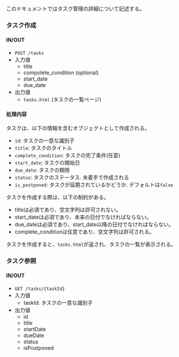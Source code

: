 このドキュメントではタスク管理の詳細について記述する。

### タスク作成

#### IN/OUT

- `POST /tasks`
- 入力値
  - title
  - compolete_condition (optional)
  - start_date
  - due_date
- 出力値
  - `tasks.html` (タスクの一覧ページ)

#### 処理内容

タスクは、以下の情報を含むオブジェクトとして作成される。
- `id`: タスクの一意な識別子
- `title`: タスクのタイトル
- `complete_condition`: タスクの完了条件(任意)
- `start_date`: タスクの開始日
- `due_date`: タスクの期限
- `status`: タスクのステータス. 未着手で作成される
- `is_postponed`: タスクが延期されているかどうか. デフォルトは`false`

タスクを作成する際は、以下の制約がある。

- titleは必須であり、空文字列は許可されない。
- start_dateは必須であり、未来の日付でなければならない。
- due_dateは必須であり、start_date以降の日付でなければならない。
- complete_conditionは任意であり、空文字列は許可される。

タスクを作成すると、`tasks.html`が返され、タスクの一覧が表示される。

### タスク参照

#### IN/OUT

- `GET /tasks/{taskId}`
- 入力値
  - taskId:  タスクの一意な識別子 
- 出力値
  - id
  - title
  - startDate
  - dueDate
  - status
  - isPostponed
